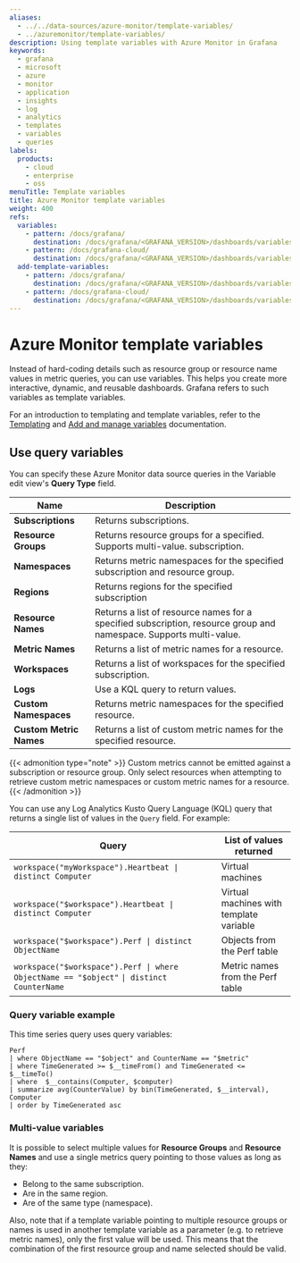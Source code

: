 ```yaml
---
aliases:
  - ../../data-sources/azure-monitor/template-variables/
  - ../azuremonitor/template-variables/
description: Using template variables with Azure Monitor in Grafana
keywords:
  - grafana
  - microsoft
  - azure
  - monitor
  - application
  - insights
  - log
  - analytics
  - templates
  - variables
  - queries
labels:
  products:
    - cloud
    - enterprise
    - oss
menuTitle: Template variables
title: Azure Monitor template variables
weight: 400
refs:
  variables:
    - pattern: /docs/grafana/
      destination: /docs/grafana/<GRAFANA_VERSION>/dashboards/variables/
    - pattern: /docs/grafana-cloud/
      destination: /docs/grafana/<GRAFANA_VERSION>/dashboards/variables/
  add-template-variables:
    - pattern: /docs/grafana/
      destination: /docs/grafana/<GRAFANA_VERSION>/dashboards/variables/add-template-variables/
    - pattern: /docs/grafana-cloud/
      destination: /docs/grafana/<GRAFANA_VERSION>/dashboards/variables/add-template-variables/
---
```


# Azure Monitor template variables

Instead of hard-coding details such as resource group or resource name values in metric queries, you can use variables.
This helps you create more interactive, dynamic, and reusable dashboards.
Grafana refers to such variables as template variables.

For an introduction to templating and template variables, refer to the [Templating](ref:variables) and [Add and manage variables](ref:add-template-variables) documentation.

## Use query variables

You can specify these Azure Monitor data source queries in the Variable edit view's **Query Type** field.

| Name                    | Description                                                                                                        |
| ----------------------- | ------------------------------------------------------------------------------------------------------------------ |
| **Subscriptions**       | Returns subscriptions.                                                                                             |
| **Resource Groups**     | Returns resource groups for a specified. Supports multi-value. subscription.                                       |
| **Namespaces**          | Returns metric namespaces for the specified subscription and resource group.                                       |
| **Regions**             | Returns regions for the specified subscription                                                                     |
| **Resource Names**      | Returns a list of resource names for a specified subscription, resource group and namespace. Supports multi-value. |
| **Metric Names**        | Returns a list of metric names for a resource.                                                                     |
| **Workspaces**          | Returns a list of workspaces for the specified subscription.                                                       |
| **Logs**                | Use a KQL query to return values.                                                                                  |
| **Custom Namespaces**   | Returns metric namespaces for the specified resource.                                                               |
| **Custom Metric Names** | Returns a list of custom metric names for the specified resource.                                                  |

{{< admonition type="note" >}}
Custom metrics cannot be emitted against a subscription or resource group. Only select resources when attempting to retrieve custom metric namespaces or custom metric names for a resource.
{{< /admonition >}}

You can use any Log Analytics Kusto Query Language (KQL) query that returns a single list of values in the `Query` field.
For example:

| Query                                                                                     | List of values returned                 |
| ----------------------------------------------------------------------------------------- | --------------------------------------- |
| `workspace("myWorkspace").Heartbeat \| distinct Computer`                                 | Virtual machines                        |
| `workspace("$workspace").Heartbeat \| distinct Computer`                                  | Virtual machines with template variable |
| `workspace("$workspace").Perf \| distinct ObjectName`                                     | Objects from the Perf table             |
| `workspace("$workspace").Perf \| where ObjectName == "$object"` `\| distinct CounterName` | Metric names from the Perf table        |

### Query variable example

This time series query uses query variables:

```kusto
Perf
| where ObjectName == "$object" and CounterName == "$metric"
| where TimeGenerated >= $__timeFrom() and TimeGenerated <= $__timeTo()
| where  $__contains(Computer, $computer)
| summarize avg(CounterValue) by bin(TimeGenerated, $__interval), Computer
| order by TimeGenerated asc
```

### Multi-value variables

It is possible to select multiple values for **Resource Groups** and **Resource Names** and use a single metrics query pointing to those values as long as they:

- Belong to the same subscription.
- Are in the same region.
- Are of the same type (namespace).

Also, note that if a template variable pointing to multiple resource groups or names is used in another template variable as a parameter (e.g. to retrieve metric names), only the first value will be used. This means that the combination of the first resource group and name selected should be valid.
